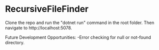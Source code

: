 # RecursiveFileFinder

Clone the repo and run the "dotnet run" command in the root folder.
Then navigate to http://localhost:5078.

Future Development Opportunities:
-Error checking for null or not-found directory.
